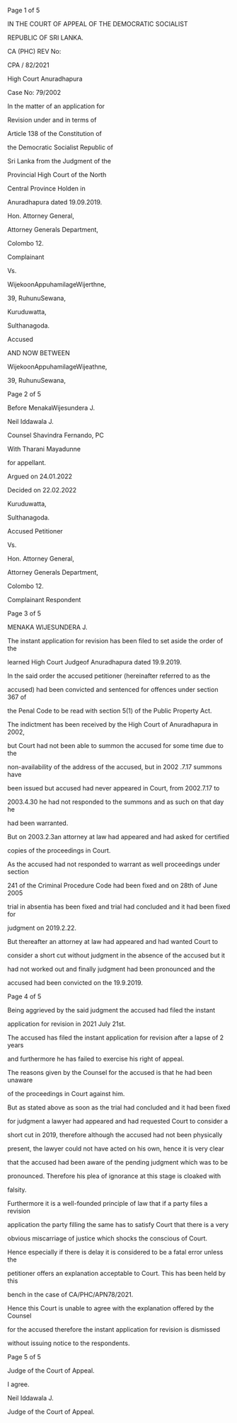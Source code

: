 Page 1 of 5

IN THE COURT OF APPEAL OF THE DEMOCRATIC SOCIALIST

REPUBLIC OF SRI LANKA.

CA (PHC) REV No:

CPA / 82/2021

High Court Anuradhapura

Case No: 79/2002

In the matter of an application for

Revision under and in terms of

Article 138 of the Constitution of

the Democratic Socialist Republic of

Sri Lanka from the Judgment of the

Provincial High Court of the North

Central Province Holden in

Anuradhapura dated 19.09.2019.

Hon. Attorney General,

Attorney Generals Department,

Colombo 12.

Complainant

Vs.

WijekoonAppuhamilageWijerthne,

39, RuhunuSewana,

Kuruduwatta,

Sulthanagoda.

Accused

AND NOW BETWEEN

WijekoonAppuhamilageWijeathne,

39, RuhunuSewana,

Page 2 of 5

Before MenakaWijesundera J.

Neil Iddawala J.

Counsel Shavindra Fernando, PC

With Tharani Mayadunne

for appellant.

Argued on 24.01.2022

Decided on 22.02.2022

Kuruduwatta,

Sulthanagoda.

Accused Petitioner

Vs.

Hon. Attorney General,

Attorney Generals Department,

Colombo 12.

Complainant Respondent

Page 3 of 5

MENAKA WIJESUNDERA J.

The instant application for revision has been filed to set aside the order of the

learned High Court Judgeof Anuradhapura dated 19.9.2019.

In the said order the accused petitioner (hereinafter referred to as the

accused) had been convicted and sentenced for offences under section 367 of

the Penal Code to be read with section 5(1) of the Public Property Act.

The indictment has been received by the High Court of Anuradhapura in 2002,

but Court had not been able to summon the accused for some time due to the

non-availability of the address of the accused, but in 2002 .7.17 summons have

been issued but accused had never appeared in Court, from 2002.7.17 to

2003.4.30 he had not responded to the summons and as such on that day he

had been warranted.

But on 2003.2.3an attorney at law had appeared and had asked for certified

copies of the proceedings in Court.

As the accused had not responded to warrant as well proceedings under section

241 of the Criminal Procedure Code had been fixed and on 28th of June 2005

trial in absentia has been fixed and trial had concluded and it had been fixed for

judgment on 2019.2.22.

But thereafter an attorney at law had appeared and had wanted Court to

consider a short cut without judgment in the absence of the accused but it

had not worked out and finally judgment had been pronounced and the

accused had been convicted on the 19.9.2019.

Page 4 of 5

Being aggrieved by the said judgment the accused had filed the instant

application for revision in 2021 July 21st.

The accused has filed the instant application for revision after a lapse of 2 years

and furthermore he has failed to exercise his right of appeal.

The reasons given by the Counsel for the accused is that he had been unaware

of the proceedings in Court against him.

But as stated above as soon as the trial had concluded and it had been fixed

for judgment a lawyer had appeared and had requested Court to consider a

short cut in 2019, therefore although the accused had not been physically

present, the lawyer could not have acted on his own, hence it is very clear

that the accused had been aware of the pending judgment which was to be

pronounced. Therefore his plea of ignorance at this stage is cloaked with

falsity.

Furthermore it is a well-founded principle of law that if a party files a revision

application the party filling the same has to satisfy Court that there is a very

obvious miscarriage of justice which shocks the conscious of Court.

Hence especially if there is delay it is considered to be a fatal error unless the

petitioner offers an explanation acceptable to Court. This has been held by this

bench in the case of CA/PHC/APN78/2021.

Hence this Court is unable to agree with the explanation offered by the Counsel

for the accused therefore the instant application for revision is dismissed

without issuing notice to the respondents.

Page 5 of 5

Judge of the Court of Appeal.

I agree.

Neil Iddawala J.

Judge of the Court of Appeal.